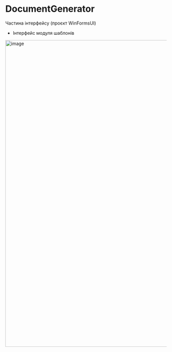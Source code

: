 # DocumentGenerator
Частина інтерфейсу (проєкт WinFormsUI)
- Інтерфейс модуля шаблонів
<img width="959" alt="image" src="https://github.com/NikaBug/DocumentGenerator/assets/149799394/91c701fa-59cd-418c-94f7-a282f371e2d7">









